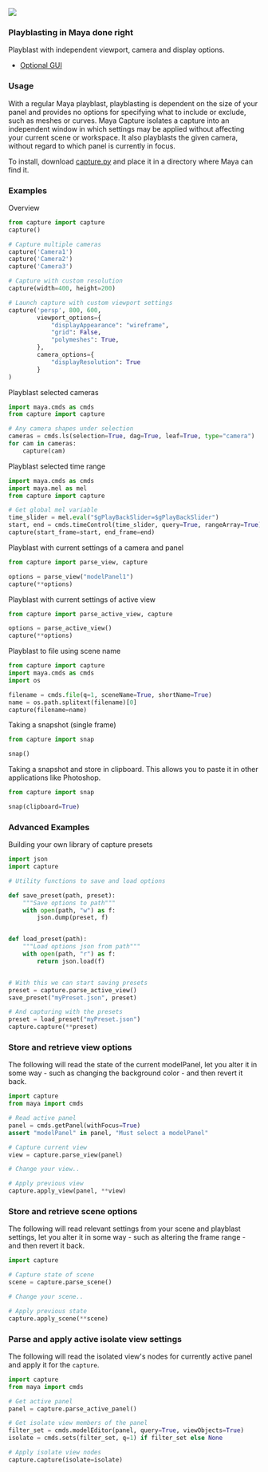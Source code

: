 ![](https://cloud.githubusercontent.com/assets/2152766/13301028/d98a75b0-db3a-11e5-8c07-cad3e0382f96.gif)

### Playblasting in Maya done right

Playblast with independent viewport, camera and display options.

- [Optional GUI](https://github.com/BigRoy/maya-capture-gui)

[issues]: https://github.com/mottosso/maya-capture/issues

[wiki]: https://github.com/mottosso/maya-capture/wiki

### Usage

With a regular Maya playblast, playblasting is dependent on
the size of your panel and provides no options for specifying
what to include or exclude, such as meshes or curves. Maya
Capture isolates a capture into an independent window in which
settings may be applied without affecting your current scene or
workspace. It also playblasts the given camera, without regard
to which panel is currently in focus.

To install, download [capture.py][] and place it in a directory where Maya can find it.

[capture.py]: https://raw.githubusercontent.com/mottosso/maya-capture/master/capture.py

### Examples

Overview

```python
from capture import capture
capture()

# Capture multiple cameras
capture('Camera1')
capture('Camera2')
capture('Camera3')

# Capture with custom resolution
capture(width=400, height=200)

# Launch capture with custom viewport settings
capture('persp', 800, 600,
        viewport_options={
            "displayAppearance": "wireframe",
            "grid": False,
            "polymeshes": True,
        },
        camera_options={
            "displayResolution": True
        }
)
```

Playblast selected cameras

```python
import maya.cmds as cmds
from capture import capture

# Any camera shapes under selection
cameras = cmds.ls(selection=True, dag=True, leaf=True, type="camera")
for cam in cameras:
    capture(cam)
```

Playblast selected time range

```python
import maya.cmds as cmds
import maya.mel as mel
from capture import capture

# Get global mel variable
time_slider = mel.eval("$gPlayBackSlider=$gPlayBackSlider")
start, end = cmds.timeControl(time_slider, query=True, rangeArray=True)
capture(start_frame=start, end_frame=end)
```

Playblast with current settings of a camera and panel

```python
from capture import parse_view, capture

options = parse_view("modelPanel1")
capture(**options)
```

Playblast with current settings of active view

```python
from capture import parse_active_view, capture

options = parse_active_view()
capture(**options)
```

Playblast to file using scene name

```python
from capture import capture
import maya.cmds as cmds
import os

filename = cmds.file(q=1, sceneName=True, shortName=True)
name = os.path.splitext(filename)[0]
capture(filename=name)
```

Taking a snapshot (single frame)

```python
from capture import snap

snap()
```

Taking a snapshot and store in clipboard. This allows you to paste it in other applications like Photoshop.

```python
from capture import snap

snap(clipboard=True)
```

### Advanced Examples

Building your own library of capture presets

```python
import json
import capture

# Utility functions to save and load options

def save_preset(path, preset):
    """Save options to path"""
    with open(path, "w") as f:
        json.dump(preset, f)


def load_preset(path):
    """Load options json from path"""
    with open(path, "r") as f:    
        return json.load(f)


# With this we can start saving presets
preset = capture.parse_active_view()
save_preset("myPreset.json", preset)

# And capturing with the presets
preset = load_preset("myPreset.json")
capture.capture(**preset)
```

### Store and retrieve view options

The following will read the state of the current modelPanel,
let you alter it in some way - such as changing the background
color - and then revert it back.

```python
import capture
from maya import cmds

# Read active panel
panel = cmds.getPanel(withFocus=True)
assert "modelPanel" in panel, "Must select a modelPanel"

# Capture current view
view = capture.parse_view(panel)

# Change your view..

# Apply previous view
capture.apply_view(panel, **view)
```

### Store and retrieve scene options

The following will read relevant settings from your
scene and playblast settings, let you alter it in some way -
such as altering the frame range - and then revert it back.

```python
import capture

# Capture state of scene
scene = capture.parse_scene()

# Change your scene..

# Apply previous state
capture.apply_scene(**scene)
```

### Parse and apply active isolate view settings

The following will read the isolated view's nodes for currently
active panel and apply it for the `capture`.

```python
import capture
from maya import cmds

# Get active panel
panel = capture.parse_active_panel()

# Get isolate view members of the panel
filter_set = cmds.modelEditor(panel, query=True, viewObjects=True)
isolate = cmds.sets(filter_set, q=1) if filter_set else None

# Apply isolate view nodes
capture.capture(isolate=isolate)
```
